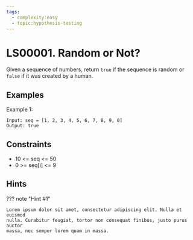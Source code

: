 ```yaml
---
tags:
  - complexity:easy
  - topic:hypothesis-testing
---
```


# LS00001. Random or Not?

Given a sequence of numbers, 
return `true` if the sequence is random or `false` if it was created by a human.

## Examples

Example 1:

```plain
Input: seq = [1, 2, 3, 4, 5, 6, 7, 8, 9, 0]
Output: true
```

## Constraints

- 10 <= seq <= 50
- 0 >= seq[i] <= 9 

## Hints

??? note "Hint #1"

    Lorem ipsum dolor sit amet, consectetur adipiscing elit. Nulla et euismod
    nulla. Curabitur feugiat, tortor non consequat finibus, justo purus auctor
    massa, nec semper lorem quam in massa.
